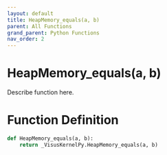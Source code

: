 ```yaml
---
layout: default
title: HeapMemory_equals(a, b)
parent: All Functions
grand_parent: Python Functions
nav_order: 2
---
```


# HeapMemory_equals(a, b)

Describe function here.

# Function Definition

```python
def HeapMemory_equals(a, b):
    return _VisusKernelPy.HeapMemory_equals(a, b)
```